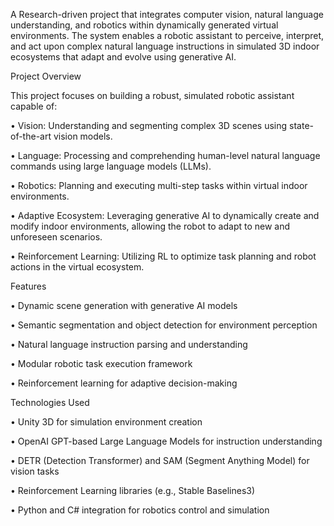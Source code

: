 A Research-driven project that integrates computer vision, natural language understanding, and robotics within dynamically generated virtual environments. The system enables a robotic assistant to perceive, interpret, and act upon complex natural language instructions in simulated 3D indoor ecosystems that adapt and evolve using generative AI.

Project Overview

This project focuses on building a robust, simulated robotic assistant capable of:
	
 •	Vision: Understanding and segmenting complex 3D scenes using state-of-the-art vision models.
	
 •	Language: Processing and comprehending human-level natural language commands using large language models (LLMs).
	
 •	Robotics: Planning and executing multi-step tasks within virtual indoor environments.
	
 •	Adaptive Ecosystem: Leveraging generative AI to dynamically create and modify indoor environments, allowing the robot to adapt to new and unforeseen scenarios.
	
 •	Reinforcement Learning: Utilizing RL to optimize task planning and robot actions in the virtual ecosystem.

Features
	
 •	Dynamic scene generation with generative AI models
	
 •	Semantic segmentation and object detection for environment perception
	
 •	Natural language instruction parsing and understanding
	
 •	Modular robotic task execution framework
	
 •	Reinforcement learning for adaptive decision-making

Technologies Used
	
 •	Unity 3D for simulation environment creation
	
 •	OpenAI GPT-based Large Language Models for instruction understanding
	
 •	DETR (Detection Transformer) and SAM (Segment Anything Model) for vision tasks
	
 •	Reinforcement Learning libraries (e.g., Stable Baselines3)
	
 •	Python and C# integration for robotics control and simulation
